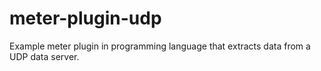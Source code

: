 # meter-plugin-udp
Example meter plugin in programming language that extracts data from a UDP data server.
